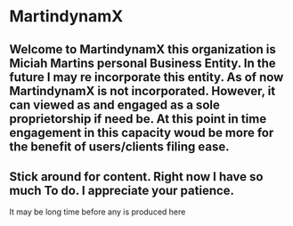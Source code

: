 # MartindynamX
## Welcome to MartindynamX this organization is Miciah Martins personal Business Entity. In the future I may re incorporate this entity. As of now MartindynamX is not incorporated. However, it can viewed as and engaged as a sole proprietorship if need be. At this point in time engagement in this capacity woud be more for the benefit of users/clients filing ease.
## Stick around for content. Right now I have so much To do. I appreciate your patience. 
It may be long time before any is produced here
